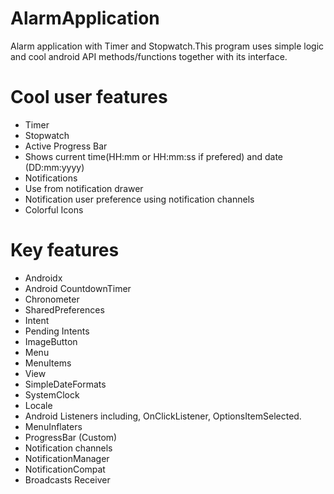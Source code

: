 # AlarmApplication
Alarm application with Timer and Stopwatch.This program uses simple logic and cool android API methods/functions
together with its interface.

# Cool user features
* Timer 
* Stopwatch
* Active Progress Bar
* Shows current time(HH:mm or HH:mm:ss if prefered) and date (DD:mm:yyyy) 
* Notifications
* Use from notification drawer
* Notification user preference using notification channels
* Colorful Icons


# Key features 

* Androidx
* Android CountdownTimer
* Chronometer
* SharedPreferences
* Intent
* Pending Intents
* ImageButton
* Menu
* MenuItems
* View
* SimpleDateFormats
* SystemClock
* Locale
* Android Listeners including, OnClickListener, OptionsItemSelected.
* MenuInflaters
* ProgressBar (Custom)
* Notification channels
* NotificationManager
* NotificationCompat
* Broadcasts Receiver
